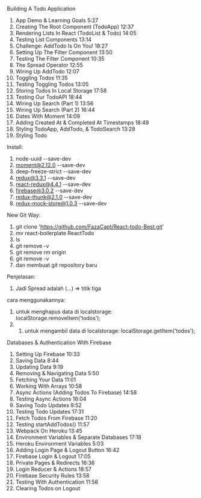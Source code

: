  Building A Todo Application

1. App Demo & Learning Goals 5:27
2. Creating The Root Component (TodoApp) 12:37
3. Rendering Lists In React (TodoList & Todo) 14:05
4. Testing List Components 13:14
5. Challenge: AddTodo Is On You! 18:27
6. Setting Up The Filter Component 13:50
7. Testing The Filter Component 10:35
8. The Spread Operator 12:55
9. Wiring Up AddTodo 12:07
10. Toggling Todos 11:35
11. Testing Toggling Todos 13:05
12. Storing Todos In Local Storage 17:58
13. Testing Our TodoAPI 18:44
14. Wiring Up Search (Part 1) 13:56
15. Wiring Up Search (Part 2) 16:44
16. Dates With Moment 14:09
17. Adding Created At & Completed At Timestamps 18:49
18. Styling TodoApp, AddTodo, & TodoSearch 13:28
19. Styling Todo 

Install:
1. node-uuid --save-dev
2. moment@2.12.0 --save-dev
3. deep-freeze-strict --save-dev
4. redux@3.3.1 --save-dev
5. react-redux@4.4.1 --save-dev
6. firebase@3.0.2 --save-dev
7. redux-thunk@2.1.0 --save-dev
8. redux-mock-store@1.0.3 --save-dev

New Git Way:

1. git clone 'https://github.com/FazaCapt/React-todo-Best.git'
2. mv react-boilerplate ReactTodo
3. ls
4. git remove -v
5. git remove rm origin
6. git remove -v
7. dan membuat git repository baru

Penjelasan:
1. Jadi Spread adalah (...) => titik tiga

cara menggunakannya:

1. untuk menghapus data di localstorage: localStorage.removeItem('todos');
2. 1. untuk mengambil data di localstorage: localStorage.getItem('todos');


 Databases & Authentication With Firebase

1. Setting Up Firebase 10:33
2. Saving Data 8:44
3. Updating Data 9:19
4. Removing & Navigating Data 5:50
5. Fetching Your Data 11:01
6. Working With Arrays 10:58
7. Async Actions (Adding Todos To Firebase) 14:58
8. Testing Async Actions 16:04
9. Saving Todo Updates 9:52
10. Testing Todo Updates 17:31
11. Fetch Todos From Firebase 11:20
12. Testing startAddTodos() 11:57
13. Webpack On Heroku 13:45
14. Environment Variables & Separate Databases 17:18
15. Heroku Environment Variables 5:03
16. Adding Login Page & Logout Button 16:42
17. Firebase Login & Logout 17:05
18. Private Pages & Redirects 16:36
19. Login Reducer & Actions 18:57
20. Firebase Security Rules 13:58
21. Testing With Authentication 11:58
22. Clearing Todos on Logout 


